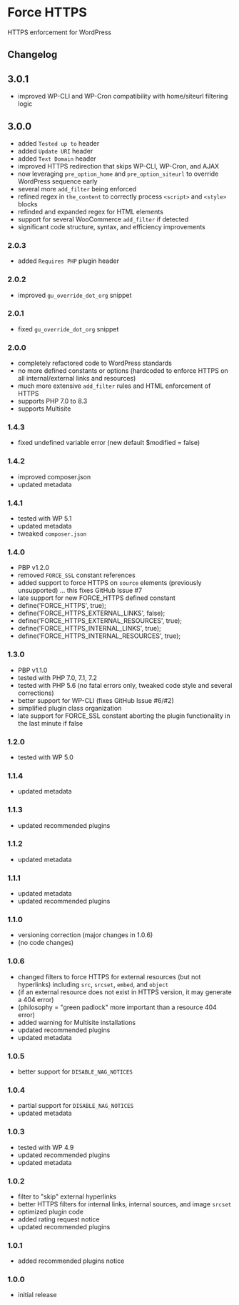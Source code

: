 # Force HTTPS

HTTPS enforcement for WordPress

## Changelog

## 3.0.1
- improved WP-CLI and WP-Cron compatibility with home/siteurl filtering logic

## 3.0.0
- added `Tested up to` header
- added `Update URI` header
- added `Text Domain` header
- improved HTTPS redirection that skips WP-CLI, WP-Cron, and AJAX
- now leveraging `pre_option_home` and `pre_option_siteurl` to override WordPress sequence early
- several more `add_filter` being enforced
- refined regex in `the_content` to correctly process `<script>` and `<style>` blocks
- refinded and expanded regex for HTML elements
- support for several WooCommerce `add_filter` if detected
- significant code structure, syntax, and efficiency improvements

### 2.0.3
- added `Requires PHP` plugin header

### 2.0.2
- improved `gu_override_dot_org` snippet

### 2.0.1
- fixed `gu_override_dot_org` snippet

### 2.0.0
- completely refactored code to WordPress standards
- no more defined constants or options (hardcoded to enforce HTTPS on all internal/external links and resources)
- much more extensive `add_filter` rules and HTML enforcement of HTTPS
- supports PHP 7.0 to 8.3
- supports Multisite

### 1.4.3
* fixed undefined variable error (new default $modified = false)

### 1.4.2
* improved composer.json
* updated metadata

### 1.4.1
* tested with WP 5.1
* updated metadata
* tweaked `composer.json`

### 1.4.0
* PBP v1.2.0
* removed `FORCE_SSL` constant references
* added support to force HTTPS on `source` elements (previously unsupported) ... this fixes GitHub Issue #7
* late support for new FORCE_HTTPS defined constant
* define('FORCE_HTTPS', true);
* define('FORCE_HTTPS_EXTERNAL_LINKS', false);
* define('FORCE_HTTPS_EXTERNAL_RESOURCES', true);
* define('FORCE_HTTPS_INTERNAL_LINKS', true);
* define('FORCE_HTTPS_INTERNAL_RESOURCES', true);

### 1.3.0
* PBP v1.1.0
* tested with PHP 7.0, 7.1, 7.2
* tested with PHP 5.6 (no fatal errors only, tweaked code style and several corrections)
* better support for WP-CLI (fixes GitHub Issue #6/#2)
* simplified plugin class organization
* late support for FORCE_SSL constant aborting the plugin functionality in the last minute if false

### 1.2.0
* tested with WP 5.0

### 1.1.4
* updated metadata

### 1.1.3
* updated recommended plugins

### 1.1.2
* updated metadata

### 1.1.1
* updated metadata
* updated recommended plugins

### 1.1.0
* versioning correction (major changes in 1.0.6)
* (no code changes)

### 1.0.6
* changed filters to force HTTPS for external resources (but not hyperlinks) including `src`, `srcset`, `embed`, and `object`
* (if an external resource does not exist in HTTPS version, it may generate a 404 error)
* (philosophy = "green padlock" more important than a resource 404 error)
* added warning for Multisite installations
* updated recommended plugins
* updated metadata

### 1.0.5
* better support for `DISABLE_NAG_NOTICES`

### 1.0.4
* partial support for `DISABLE_NAG_NOTICES`
* updated metadata

### 1.0.3
* tested with WP 4.9
* updated recommended plugins
* updated metadata

### 1.0.2
* filter to "skip" external hyperlinks
* better HTTPS filters for internal links, internal sources, and image `srcset`
* optimized plugin code
* added rating request notice
* updated recommended plugins

### 1.0.1
* added recommended plugins notice

### 1.0.0
* initial release
